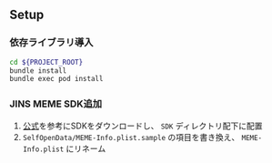 ## Setup

### 依存ライブラリ導入
```bash
cd ${PROJECT_ROOT}
bundle install
bundle exec pod install
```

### JINS MEME SDK追加

1. [公式](https://github.com/jins-meme/JinsMemeSDK-Sample-iOS)を参考にSDKをダウンロードし、 `SDK` ディレクトリ配下に配置
2. `SelfOpenData/MEME-Info.plist.sample` の項目を書き換え、 `MEME-Info.plist` にリネーム
